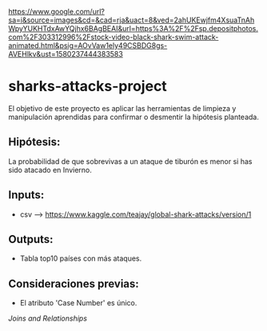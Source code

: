 

https://www.google.com/url?sa=i&source=images&cd=&cad=rja&uact=8&ved=2ahUKEwjfm4XsuaTnAhWpyYUKHTdxAwYQjhx6BAgBEAI&url=https%3A%2F%2Fsp.depositphotos.com%2F303312996%2Fstock-video-black-shark-swim-attack-animated.html&psig=AOvVaw1ely49CSBDG8gs-AVEHlkv&ust=1580237444383583
# sharks-attacks-project 

El objetivo de este proyecto es aplicar las herramientas de limpieza y manipulación aprendidas para confirmar o desmentir la hipótesis planteada.

## Hipótesis:

La probabilidad de que sobrevivas a un ataque de tiburón es menor si has sido atacado en Invierno.

## Inputs:

- csv --> https://www.kaggle.com/teajay/global-shark-attacks/version/1

## Outputs:
- Tabla top10 países con más ataques.

## Consideraciones previas:
- El atributo 'Case Number' es único.






 *Joins and Relationships* 
